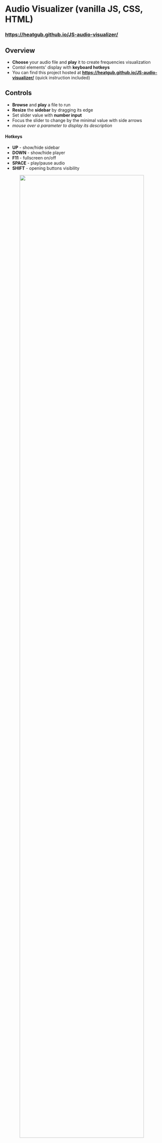# Audio Visualizer (vanilla JS, CSS, HTML)
### https://heatgub.github.io/JS-audio-visualizer/
## Overview
- **Choose** your audio file and **play** it to create frequencies visualization
- Contol elements' display with **keyboard hotkeys**
- You can find this project hosted at **https://heatgub.github.io/JS-audio-visualizer/** (quick instruction included)

## Controls
- **Browse** and **play** a file to run
- **Resize** the **sidebar** by dragging its edge
- Set slider value with **number input**
- Focus the slider to change by the minimal value with side arrows
- *mouse over a parameter to display its description*

#### Hotkeys
- **UP** - show/hide sidebar 
- **DOWN** - show/hide player
- **F11** - fullscreen on/off
- **SPACE** - play/pause audio
- **SHIFT** - opening buttons visibility

<p align="center">
<img src="https://github.com/HeatGub/JS-audio-visualizer/assets/115884941/96573b75-02ea-43db-857f-e42fc3786732" width=90%
</p>

## 5 types of visualizers:
- **Polygons**
- **Radial bars**
- **Radial bars** (logarithmic amplitude scale)
- **Horizontal bars**
- **Horizontal bars** (logarithmic amplitude scale)

<p align="center">
<img src="https://github.com/HeatGub/JS-audio-visualizer/assets/115884941/3816d170-10e7-4465-a52b-f85234fa1dd3" width=90%
</p>

Depending on which you choose, there are different parameters to control. Polygons and radial bars may have rotation speed.

## Performance
- Most **demanding** is **polygons** mode, the rest should go fast even on mobile devices
- Since JS is executed at **user's device**, it depends on its capabilities
- Especially complex shapes with many lines (large FFT size) and high area of drawing are computationally expensive
- ***Lower down the slider value if you experience lags***

#### Highest computation cost parameters:
- **FFT size** - Since FFT size/2 = bars(lines) amount
- **Width Multiplier** - Lower this first (polygons)
- **Polygon Symmetry**
- **Inset Modifier** - Negative inset with high amplification gives incredible shapes (along with incredible FPS drops ocasionally ;))
- **Amplification** - If lines are especially dense in the middle
- **Shadow** - Initially shadow's alpha=0 so it's not visible, therefore it's not taking resources. Shadow's blur is expensive.

## Thanks
To [Frankslaboratory](https://www.youtube.com/@Frankslaboratory) for inspiring and teaching me to do this project.

## Screenshots
<p align="center">
<img src="https://github.com/HeatGub/JS-audio-visualizer/assets/115884941/7227f3d5-c847-41f5-9d29-6af1e42b445b" width=100%
</p>

<p align="center">
<img src="https://github.com/HeatGub/JS-audio-visualizer/assets/115884941/3935a5f7-9c9c-400c-b75d-d23be7c8fded" width=100%
</p>

<p align="center">
<img src="https://github.com/HeatGub/JS-audio-visualizer/assets/115884941/e3815754-484c-412c-9fca-314b9d6db1a4" width=100%
</p>

## GL & HF